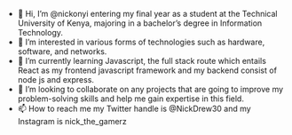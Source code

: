 - 👋 Hi, I’m @nickonyi entering my final year as a student at the Technical University of Kenya, majoring in a bachelor’s degree in Information Technology.
- 👀 I’m interested in various forms of technologies such as hardware, software, and networks.
- 🌱 I’m currently learning Javascript, the full stack route which entails React as my frontend javascript framework and my backend consist of node js and express.
- 💞️ I’m looking to collaborate on any projects that are going to improve my problem-solving skills and help me gain expertise in this field.
- 📫 How to reach me my Twitter handle is @NickDrew30 and my Instagram is nick_the_gamerz

<!---
nickonyi/nickonyi is a ✨ special ✨ repository because its `README.md` (this file) appears on your GitHub profile.
You can click the Preview link to take a look at your changes.
--->
